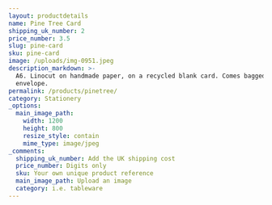 ```yaml
---
layout: productdetails
name: Pine Tree Card
shipping_uk_number: 2
price_number: 3.5
slug: pine-card
sku: pine-card
image: /uploads/img-0951.jpeg
description_markdown: >-
  A6. Linocut on handmade paper, on a recycled blank card. Comes bagged with
  envelope.
permalink: /products/pinetree/
category: Stationery
_options:
  main_image_path:
    width: 1200
    height: 800
    resize_style: contain
    mime_type: image/jpeg
_comments:
  shipping_uk_number: Add the UK shipping cost
  price_number: Digits only
  sku: Your own unique product reference
  main_image_path: Upload an image
  category: i.e. tableware
---
```

